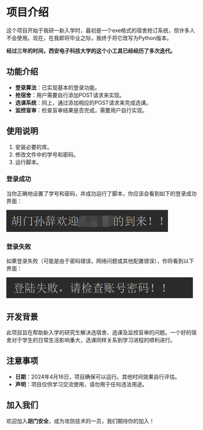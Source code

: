 # 项目介绍

这个项目开始于我研一新入学时，最初是一个exe格式的宿舍抢订系统，但许多人不会使用。现在，在我即将毕业之际，我终于将它改写为Python版本。

**经过三年的时间，西安电子科技大学的这个小工具已经经历了多次迭代。**

## 功能介绍

- **登录算法**：已实现基本的登录功能。
- **抢宿舍**：用户需要自行添加POST请求来实现。
- **选课系统**：同上，通过添加相应的POST请求来完成选课。
- **监控盲审**：检查盲审结果是否完成，需要用户自行实现。

## 使用说明

1. 安装必要的库。
2. 修改文件中的学号和密码。
3. 运行脚本。

### 登录成功

当你正确地设置了学号和密码，并成功运行了脚本，你应该会看到如下的登录成功界面：

![登录成功](./login_success.png "登录成功示例")

### 登录失败

如果登录失败（可能是由于密码错误，网络问题或其他配置错误），你将看到以下界面：

![登录失败](./login_failure.png "登录失败示例")

## 开发背景

此项目旨在帮助新入学的研究生解决选宿舍、选课及监控盲审的问题。一个好的宿舍对于学生的日常生活影响重大，选课同样关系到学习进程的顺利进行。

## 注意事项

- **日期**：2024年4月16日，项目确保可以运行。其他时间效果自行评估。
- **声明**：项目仅供学习交流使用，请勿用于任何违法用途。

## 加入我们

欢迎加入**胡门安全**，成为攻防技术的一员，我们期待你的加入！

